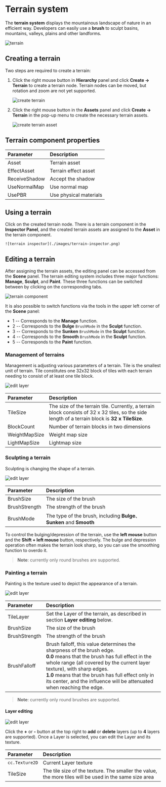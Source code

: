 # Terrain system

The __terrain system__ displays the mountainous landscape of nature in an efficient way. Developers can easily use a __brush__ to sculpt basins, mountains, valleys, plains and other landforms.

![terrain](./images/terrain.png)

## Creating a terrain

Two steps are required to create a terrain:

1. Click the right mouse button in __Hierarchy__ panel and click __Create -> Terrain__ to create a terrain node. Terrain nodes can be moved, but rotation and zoom are not yet supported.
   
    ![create terrain](./images/create-terrain.png)

2. Click the right mouse button in the __Assets__ panel and click __Create -> Terrain__ in the pop-up menu to create the necessary terrain assets.
   
    ![create terrain asset](./images/createTerrainAsset.png)

## Terrain component properties

| Parameter | Description |
|:-----|:----|
| Asset | Terrain asset |
| EffectAsset | Terrain effect asset |
| ReceiveShadow | Accept the shadow |
| UseNormalMap | Use normal map |
| UsePBR | Use physical materials |

## Using a terrain
Click on the created terrain node. There is a terrain component in the __Inspector Panel__, and the created terrain assets are assigned to the __Asset__ in the terrain component.

    ![terrain inspector](./images/terrain-inspector.png)

## Editing a terrain

After assigning the terrain assets, the editing panel can be accessed from the **Scene** panel. The terrain editing system includes three major functions: **Manage**, **Sculpt**, and **Paint**. These three functions can be switched between by clicking on the corresponding tabs.

![terrain component](./images/terrain-panel.png)

It is also possible to switch functions via the tools in the upper left corner of the **Scene** panel:
- 1 -- Corresponds to the **Manage** function.
- 2 -- Corresponds to the **Bulge** `BrushMode` in the **Sculpt** function.
- 3 -- Corresponds to the **Sunken** `BrushMode` in the **Sculpt** function.
- 4 -- Corresponds to the **Smooth** `BrushMode` in the **Sculpt** function.
- 5 -- Corresponds to the **Paint** function.

### Management of terrains

Management is adjusting various parameters of a terrain. Tile is the smallest unit of terrain. Tile constitutes one 32x32 block of tiles with each terrain needing to consist of at least one tile block.

![edit layer](./images/terrain-manage.png)

| Parameter | Description |
| :--- | :-- |
| TileSize | The size of the terrain tile. Currently, a terrain block consists of 32 x 32 tiles, so the side length of a terrain block is **32 x TileSize**. | 
| BlockCount | Number of terrain blocks in two dimensions | 
| WeightMapSize | Weight map size | 
| LightMapSize | Lightmap size | 

### Sculpting a terrain

Sculpting is changing the shape of a terrain.

![edit layer](./images/terrain-sculpt.png)

| Parameter | Description |
| :--- | :--- |
| BrushSize     | The size of the brush |
| BrushStrength | The strength of the brush |
| BrushMode | The type of the brush, including **Bulge**、**Sunken** and **Smooth** |

To control the bulging/depression of the terrain, use the **left mouse** button and the **Shift + left mouse** button, respectively. The bulge and depression operation often makes the terrain look sharp, so you can use the smoothing function to overdo it.

> **Note**: currently only round brushes are supported.

### Painting a terrain

Painting is the texture used to depict the appearance of a terrain.

![edit layer](./images/terrain-paint.png)

| Parameter | Description |
| :--- | :--- |
| TileLayer | Set the Layer of the terrain, as described in section **Layer editing** below. |
| BrushSize | The size of the brush |
| BrushStrength | The strength of the brush  |
| BrushFalloff | Brush falloff, this value determines the sharpness of the brush edge.<br>**0.0** means that the brush has full effect in the whole range (all covered by the current layer texture), with sharp edges.<br>**1.0** means that the brush has full effect only in its center, and the influence will be attenuated when reaching the edge. |

> **Note**: currently only round brushes are supported.

#### Layer editing

![edit layer](./images/terrain-paint-layer.png)

Click the **+** or **-** button at the top right to **add** or **delete** layers (up to **4** layers are supported). Once a Layer is selected, you can edit the Layer and its texture.

| Parameter | Description |
| :--- | :--- |
| `cc.Texture2D` | Current Layer texture |
| TileSize       | The tile size of the texture. The smaller the value, the more tiles will be used in the same size area |
